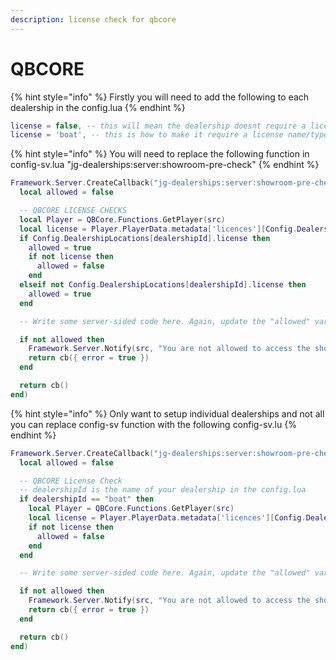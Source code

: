 ```yaml
---
description: license check for qbcore
---
```


# QBCORE

{% hint style="info" %}
Firstly you will need to add the following to each dealership in the config.lua
{% endhint %}

```lua
license = false, -- this will mean the dealership doesnt require a license to open
license = 'boat', -- this is how to make it require a license name/type to open 
```

{% hint style="info" %}
You will need to replace the following function in config-sv.lua "jg-dealerships:server:showroom-pre-check"
{% endhint %}

```lua
Framework.Server.CreateCallback("jg-dealerships:server:showroom-pre-check", function(src, cb, dealershipId)
  local allowed = false

  -- QBCORE LICENSE CHECKS
  local Player = QBCore.Functions.GetPlayer(src)
  local license = Player.PlayerData.metadata['licences'][Config.DealershipLocations[dealershipId].license]
  if Config.DealershipLocations[dealershipId].license then
    allowed = true
    if not license then
      allowed = false
    end
  elseif not Config.DealershipLocations[dealershipId].license then
    allowed = true
  end

  -- Write some server-sided code here. Again, update the "allowed" variable

  if not allowed then
    Framework.Server.Notify(src, "You are not allowed to access the showroom", "error")
    return cb({ error = true })
  end

  return cb()
end)
```

{% hint style="info" %}
Only want to setup individual dealerships and not all you can replace config-sv function with the following config-sv.lu&#x20;
{% endhint %}

```lua
Framework.Server.CreateCallback("jg-dealerships:server:showroom-pre-check", function(src, cb, dealershipId)
  local allowed = false

  -- QBCORE License Check
  -- dealershipId is the name of your dealership in the config.lua
  if dealershipId == "boat" then
    local Player = QBCore.Functions.GetPlayer(src)
    local license = Player.PlayerData.metadata['licences'][Config.DealershipLocations[dealershipId].license]
    if not license then
      allowed = false
    end
  end

  -- Write some server-sided code here. Again, update the "allowed" variable

  if not allowed then
    Framework.Server.Notify(src, "You are not allowed to access the showroom", "error")
    return cb({ error = true })
  end

  return cb()
end)
```
